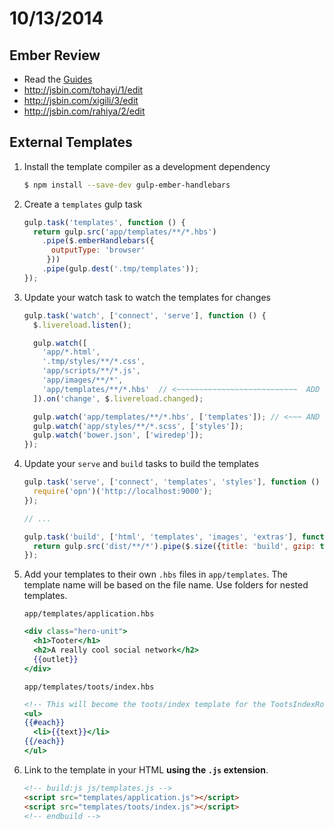 # 10/13/2014

## Ember Review
- Read the [Guides](http://emberjs.com/guides/)
- http://jsbin.com/tohayi/1/edit
- http://jsbin.com/xigili/3/edit
- http://jsbin.com/rahiya/2/edit

## External Templates

1. Install the template compiler as a development dependency

    ```sh
    $ npm install --save-dev gulp-ember-handlebars
    ```

2. Create a `templates` gulp task

    ```js
    gulp.task('templates', function () {
      return gulp.src('app/templates/**/*.hbs')
        .pipe($.emberHandlebars({
          outputType: 'browser'
         }))
        .pipe(gulp.dest('.tmp/templates'));
    });
    ```

3. Update your watch task to watch the templates for changes

    ```js
   gulp.task('watch', ['connect', 'serve'], function () {
      $.livereload.listen();

      gulp.watch([
        'app/*.html',
        '.tmp/styles/**/*.css',
        'app/scripts/**/*.js',
        'app/images/**/*',
        'app/templates/**/*.hbs'  // <~~~~~~~~~~~~~~~~~~~~~~~~~~~  ADD THIS
      ]).on('change', $.livereload.changed);

      gulp.watch('app/templates/**/*.hbs', ['templates']); // <~~~ AND THIS
      gulp.watch('app/styles/**/*.scss', ['styles']);
      gulp.watch('bower.json', ['wiredep']);
    });
    ```

4. Update your `serve` and `build` tasks to build the templates

    ```js
    gulp.task('serve', ['connect', 'templates', 'styles'], function () {
      require('opn')('http://localhost:9000');
    });

    // ...

    gulp.task('build', ['html', 'templates', 'images', 'extras'], function () {
      return gulp.src('dist/**/*').pipe($.size({title: 'build', gzip: true}));
    });
    ```

5. Add your templates to their own `.hbs` files in `app/templates`. The template name will be based on the file name. Use folders for nested templates.

    `app/templates/application.hbs`

    ```hbs
    <div class="hero-unit">
      <h1>Tooter</h1>
      <h2>A really cool social network</h2>
      {{outlet}}
    </div>
    ```

    `app/templates/toots/index.hbs`

    ```hbs
    <!-- This will become the toots/index template for the TootsIndexRoute -->
    <ul>
    {{#each}}
      <li>{{text}}</li>
    {{/each}}
    </ul>
    ```

6. Link to the template in your HTML **using the `.js` extension**.

    ```html
    <!-- build:js js/templates.js -->
    <script src="templates/application.js"></script>
    <script src="templates/toots/index.js"></script>
    <!-- endbuild -->
    ```
